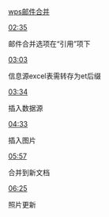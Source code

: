 [wps邮件合并](https://www.bilibili.com/video/BV1E8411t7vT/?spm_id_from=333.337.search-card.all.click&vd_source=74872e41274c3d29495fcb0f1ba131bd)

[02:35](https://www.bilibili.com/video/BV1E8411t7vT/?spm_id_from=333.337.search-card.all.click&vd_source=74872e41274c3d29495fcb0f1ba131bd#t=155.091369)

邮件合并选项在“引用”项下

[03:03](https://www.bilibili.com/video/BV1E8411t7vT/?spm_id_from=333.337.search-card.all.click&vd_source=74872e41274c3d29495fcb0f1ba131bd#t=183.987848)

信息源excel表需转存为et后缀

[03:34](https://www.bilibili.com/video/BV1E8411t7vT/?spm_id_from=333.337.search-card.all.click&vd_source=74872e41274c3d29495fcb0f1ba131bd#t=214.683546)

插入数据源

[04:33](https://www.bilibili.com/video/BV1E8411t7vT/?spm_id_from=333.337.search-card.all.click&vd_source=74872e41274c3d29495fcb0f1ba131bd#t=273.088315)

插入图片

[05:57](https://www.bilibili.com/video/BV1E8411t7vT/?spm_id_from=333.337.search-card.all.click&vd_source=74872e41274c3d29495fcb0f1ba131bd#t=357.987294)

合并到新文档

[06:25](https://www.bilibili.com/video/BV1E8411t7vT/?spm_id_from=333.337.search-card.all.click&vd_source=74872e41274c3d29495fcb0f1ba131bd#t=385.820135)

照片更新